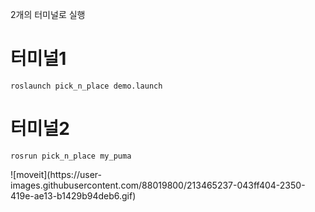 2개의 터미널로 실행

# 터미널1
```
roslaunch pick_n_place demo.launch
```

# 터미널2
```
rosrun pick_n_place my_puma
```

<p center>
![moveit](https://user-images.githubusercontent.com/88019800/213465237-043ff404-2350-419e-ae13-b1429b94deb6.gif)
</p>
